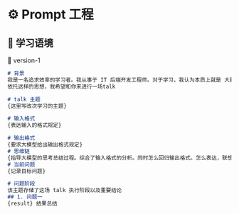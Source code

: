 # ⚙️ Prompt 工程

## 📑 学习语境

🔖 version-1

```markdown
# 背景
我是一名追求效率的学习者。我从事于 IT 后端开发工程师。对于学习，我认为本质上就是 大量的正确的信息记忆消化理解 + 关键结论的感受 + 自由发散扩展。
依托这样的思想，我希望和你来进行一场talk

# talk 主题
{这里写改次学习的主题}

# 输入格式
{表达输入的格式规定}

# 输出格式
{要求大模型给出输出格式规定}
# 思维链
{指导大模型的思考总结过程。综合了输入格式的分析。同时怎么回归输出格式。怎么表达，联想什么例子。发散的界限宽度等等}
# 当前问题
{记录目标问题}

# 问题阶段
该主题存储了这场 talk 执行阶段以及重要结论
## 1. 问题一
{result} 结果总结
```




